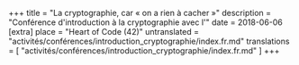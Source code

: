 +++
title = "La cryptographie, car « on a rien à cacher »"
description = "Conférence d'introduction à la cryptographie avec l'"
date = 2018-06-06
[extra]
place = "Heart of Code (42)"
untranslated = "activités/conférences/introduction_cryptographie/index.fr.md"
translations = [
    "activités/conférences/introduction_cryptographie/index.fr.md"
]
+++
